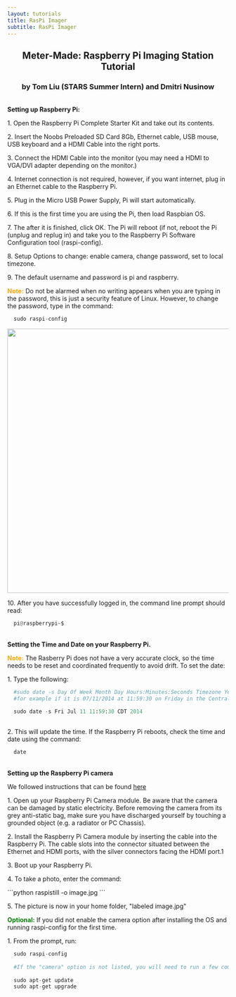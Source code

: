 ```yaml
---
layout: tutorials
title: RasPi Imager
subtitle: RasPi Imager
---
```

<h2 align="center">Meter-Made: Raspberry Pi Imaging Station Tutorial</h2>

<h3 align="center">by Tom Liu (STARS Summer Intern) and Dmitri Nusinow</h3>
<br>
<b>Setting up Raspberry Pi:</b>  

<p>1. Open the Raspberry Pi Complete Starter Kit and take out its contents.
</p>
<p>2. Insert the Noobs Preloaded SD Card 8Gb, Ethernet cable, USB mouse, USB keyboard and a HDMI Cable into the right ports.
</p>
<p>3. Connect the HDMI Cable into the monitor (you may need a HDMI to VGA/DVI adapter depending on the monitor.)
</p>
<p>4. Internet connection is not required, however, if you want internet, plug in an Ethernet cable to the Raspberry Pi.
</p>
<p>5. Plug in the Micro USB Power Supply, Pi will start automatically.
</p>
<p>6. If this is the first time you are using the Pi, then load Raspbian OS.
</p>
<p>7. The after it is finished, click OK. The Pi will reboot (if not, reboot the Pi (unplug and replug in) and take you to the Raspberry Pi Software Configuration tool (raspi-config).
</p>
<p>8. Setup Options to change: enable camera, change password, set to local timezone.
</p>
<p>9. The default username and password is pi and raspberry.
</p>

<b><font color="orange">Note:</font></b> Do not be alarmed when no writing appears when you are typing in the password, this is just a security feature of Linux. However, to change the password, type in the command:
</p>

  ```python
    sudo raspi-config 
  ```

<a href="{{site.baseurl}}/images/tutorial_imgs/tom_liu_8-21-14/img1.png" target="_blank">
<img src="{{site.baseurl}}/images/tutorial_imgs/tom_liu_8-21-14/img1.png" align="center" width="600"></a><br>

<p>
10. After you have successfully logged in, the command line prompt should read: 
</p>

  ```python
    pi@raspberrypi~$ 
  ```
<br>
<b>Setting the Time and Date on your Raspberry Pi.</b>

<p>  
<b><font color="orange">Note:</font></b> The Rasberry Pi does not have a very accurate clock, so the time needs to be reset and coordinated frequently to avoid drift. To set the date:
</p>
<p>
1. Type the following:
</p>

  ```python
    #sudo date -s Day Of Week Month Day Hours:Minutes:Seconds Timezone Year
    #for example if it is 07/11/2014 at 11:59:30 on Friday in the Central timezone:
    
    sudo date -s Fri Jul 11 11:59:30 CDT 2014
    
  ```

<p>
2. This will update the time. If the Raspberry Pi reboots, check the time and date using the command:
</p>

  ```python
    date
  ```
<br>
<b>Setting up the Raspberry Pi camera</b>

We followed instructions that can be found [here](http://thepihut.com/pages/how-to-install-the-raspberry-pi-camera)

<p>1. Open up your Raspberry Pi Camera module. Be aware that the camera can be damaged by static electricity. Before removing the camera from its grey anti-static bag, make sure you have discharged yourself by touching a grounded object (e.g. a radiator or PC Chassis).
</p>
<p>2. Install the Raspberry Pi Camera module by inserting the cable into the Raspberry Pi. The cable slots into the connector situated between the Ethernet and HDMI ports, with the silver connectors facing the HDMI port.1
</p>
<p>3. Boot up your Raspberry Pi.
</p>
<p>4. To take a photo, enter the command:  
</p>
  ```python
    raspistill -o image.jpg
  ```

<p>5. The picture is now in your home folder, "labeled image.jpg"
</p>

<b><font color="green">Optional:</font></b> If you did not enable the camera option after installing the OS and running raspi-config for the first time.

<p>1. From the prompt, run:

  ```python
    sudo raspi-config
    
    #If the "camera" option is not listed, you will need to run a few commands to update your Raspberry Pi.
    
    sudo apt-get update
    sudo apt-get upgrade

  ```

